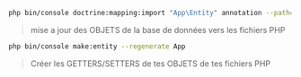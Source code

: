 ```bash
php bin/console doctrine:mapping:import "App\Entity" annotation --path=src/Entity
```
> mise a jour des OBJETS de la base de données vers les fichiers PHP
```bash
php bin/console make:entity --regenerate App
```
> Créer les GETTERS/SETTERS de tes OBJETS de tes fichiers PHP